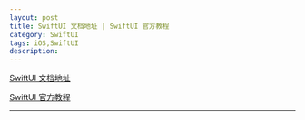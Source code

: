 ```yaml
---
layout: post
title: SwiftUI 文档地址 | SwiftUI 官方教程
category: SwiftUI
tags: iOS,SwiftUI
description: 
---
```



[SwiftUI 文档地址 ](https://developer.apple.com/documentation/swiftui/)

[SwiftUI 官方教程](https://developer.apple.com/tutorials/swiftui/)







---


